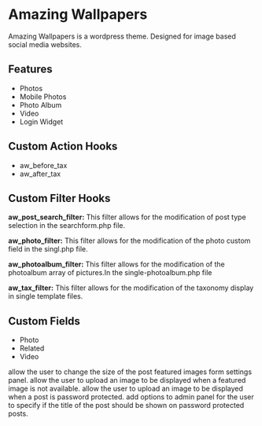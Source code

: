 # Amazing Wallpapers


Amazing Wallpapers is a wordpress theme. Designed for image based social media websites.

## Features
* Photos
* Mobile Photos
* Photo Album
* Video
* Login Widget

## Custom Action Hooks
* aw_before_tax
* aw_after_tax

## Custom Filter Hooks


**aw_post_search_filter:** This filter allows for the modification of post type selection in the searchform.php file.


**aw_photo_filter:** This filter allows for the modification of the photo custom field in the singl.php file.


**aw_photoalbum_filter:** This filter allows for the modification of the photoalbum array of pictures.In the single-photoalbum.php file


**aw_tax_filter:** This filter allows for the modification of the taxonomy display in single template files.


## Custom Fields
* Photo
* Related
* Video

allow the user to change the size of the post featured images form settings panel.
allow the user to upload an image to be displayed when a featured image is not available.
allow the user to upload an image to be displayed when a post is password protected.
add options to admin panel for the user to specify if the title of the post should be shown on password protected posts.
